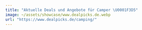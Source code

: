 ```yaml
---
title: "Aktuelle Deals und Angebote für Camper \U0001F3D5️"
image: ~/assets/showcase/www.dealpicks.de.webp
url: "https://www.dealpicks.de/camping/"
---
```

